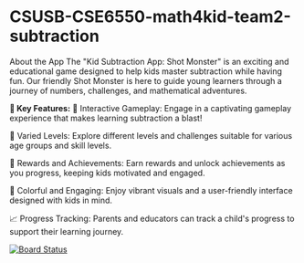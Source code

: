 # CSUSB-CSE6550-math4kid-team2-subtraction
About the App
The "Kid Subtraction App: Shot Monster" is an exciting and educational game designed to help kids master subtraction while having fun. Our friendly Shot Monster is here to guide young learners through a journey of numbers, challenges, and mathematical adventures.

**🚀 Key Features:**
🎯 Interactive Gameplay: Engage in a captivating gameplay experience that makes learning subtraction a blast!

🧩 Varied Levels: Explore different levels and challenges suitable for various age groups and skill levels.

🎉 Rewards and Achievements: Earn rewards and unlock achievements as you progress, keeping kids motivated and engaged.

🎨 Colorful and Engaging: Enjoy vibrant visuals and a user-friendly interface designed with kids in mind.

📈 Progress Tracking: Parents and educators can track a child's progress to support their learning journey.

[![Board Status](https://dev.azure.com/005816781/223a4bce-7bb6-4e07-88bd-13fc1a30a5c8/b47fad69-7e39-4df2-b723-43c1ffd68e49/_apis/work/boardbadge/13f05df3-bd17-4809-8890-63c2a60d5fff?columnOptions=1)](https://dev.azure.com/005816781/223a4bce-7bb6-4e07-88bd-13fc1a30a5c8/_boards/board/t/b47fad69-7e39-4df2-b723-43c1ffd68e49/Issues/)
